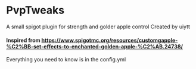 # PvpTweaks
 A small spigot plugin for strength and golder apple control
 Created by uiytt
#### Inspired from https://www.spigotmc.org/resources/customgapple-%C2%BB-set-effects-to-enchanted-golden-apple-%C2%AB.24738/
Everything you need to know is in the config.yml
